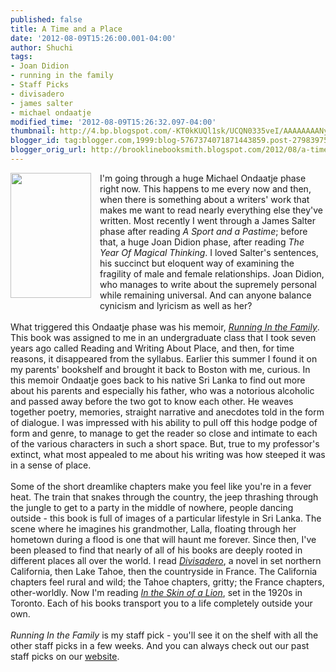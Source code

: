 ```yaml
---
published: false
title: A Time and a Place
date: '2012-08-09T15:26:00.001-04:00'
author: Shuchi
tags:
- Joan Didion
- running in the family
- Staff Picks
- divisadero
- james salter
- michael ondaatje
modified_time: '2012-08-09T15:26:32.097-04:00'
thumbnail: http://4.bp.blogspot.com/-KT0kKUQl1sk/UCQN0335veI/AAAAAAAANyE/3weXVBs61GY/s72-c/running+in+the+family.jpg
blogger_id: tag:blogger.com,1999:blog-5767374071871443859.post-2798397563521603760
blogger_orig_url: http://brooklinebooksmith.blogspot.com/2012/08/a-time-and-place.html
---
```


<div dir="ltr" style="text-align: left;" trbidi="on"><a href="http://4.bp.blogspot.com/-KT0kKUQl1sk/UCQN0335veI/AAAAAAAANyE/3weXVBs61GY/s1600/running+in+the+family.jpg" imageanchor="1" style="clear: left; float: left; margin-bottom: 1em; margin-right: 1em;"><img border="0" height="200" src="http://4.bp.blogspot.com/-KT0kKUQl1sk/UCQN0335veI/AAAAAAAANyE/3weXVBs61GY/s200/running+in+the+family.jpg" width="129" /></a>I'm going through a huge Michael Ondaatje phase right now. This happens to me every now and then, when there is something about a writers' work that makes me want to read nearly everything else they've written. Most recently I went through a James Salter phase after reading <i>A Sport and a Pastime</i>; before that, a huge Joan Didion phase, after reading <i>The Year Of Magical Thinking</i>. I loved Salter's sentences, his succinct but eloquent way of examining the fragility of male and female relationships. Joan Didion, who manages to write about the supremely personal while remaining universal. And can anyone balance cynicism and lyricism as well as her?<br /><br />What triggered this Ondaatje phase was his memoir, <em><a href="http://www.brooklinebooksmith-shop.com/book/9780679746690" target="_blank">Running In the Family</a></em>. This book was assigned to me in an undergraduate class that I took seven years ago called Reading and Writing About Place, and then, for time reasons, it disappeared from the syllabus. Earlier this summer I found it on my parents' bookshelf and brought it back to Boston with me, curious. In this memoir Ondaatje goes back to his native Sri Lanka to find out more about his parents and especially his father, who was a notorious alcoholic and passed away before the two got to know each other. He weaves together poetry, memories, straight narrative and anecdotes told in the form of dialogue. I was impressed with his ability to pull off this hodge podge of form and genre, to manage to get the reader so close and intimate to each of the various characters in such a short space. But, true to my professor's extinct, what most appealed to me about his writing was how steeped it was in a sense of place.<br /><br />Some of the short dreamlike chapters make you feel like you're in a fever heat. The train that snakes through the country, the jeep thrashing through the jungle to get to a party in the middle of nowhere, people dancing outside - this book is full of images of a particular lifestyle in Sri Lanka. The scene where he imagines his grandmother, Lalla, floating&nbsp;through her hometown&nbsp;during a flood is one that will haunt me forever. Since then, I've been pleased to find that nearly of all of his books are deeply rooted in different places all over the world. I read <em><a href="http://www.brooklinebooksmith-shop.com/book/9780307279323" target="_blank">Divisadero</a></em>, a novel in set northern California, then Lake Tahoe, then the countryside in France. The California chapters feel rural and wild; the Tahoe chapters, gritty; the France chapters, other-worldly. Now I'm reading <a href="http://www.brooklinebooksmith-shop.com/book/9780679772668" target="_blank"><em>In the Skin of a Lion</em></a>, set in the 1920s in Toronto. Each of his books transport you to a life completely outside your own.<br />&nbsp; <br /><em>Running In the Family</em> is my staff pick - you'll see it on the shelf with all the other staff picks in a few weeks. And you can always check out our past staff picks on our <a href="http://www.brooklinebooksmith-shop.com/staff-picks" target="_blank">website</a>.</div>